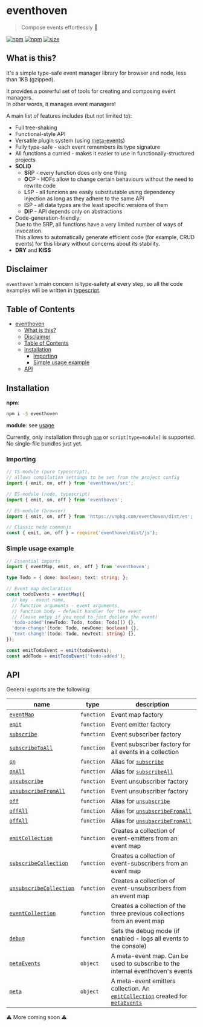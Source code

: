 # eventhoven

> Compose events effortlessly 🎵

[![npm](https://img.shields.io/npm/v/eventhoven.svg?style=flat-square)](https://www.npmjs.com/package/eventhoven "NPM package page")
[![npm](https://img.shields.io/npm/dm/eventhoven.svg?style=flat-square)](https://www.npmjs.com/package/vue-simple-suggest "Downloads per month, but who cares?")
[![size](https://img.shields.io/bundlephobia/minzip/eventhoven@next?style=flat-square)](https://bundlephobia.com/result?p=eventhoven@next "minzipped size")

## What is this?
It's a simple type-safe event manager library for browser and node, less than 1KB (gzipped).

It provides a powerful set of tools for creating and composing event managers.\
In other words, it manages event managers!

A main list of features includes (but not limited to):
- Full tree-shaking
- Functional-style API
- Versatile plugin system (using [meta-events](#meta-events))
- Fully type-safe - each event remembers its type signature
- All functions a curried - makes it easier to use in functionally-structured projects
- **SOLID**
  - **S**RP - every function does only one thing
  - **O**CP - HOFs allow to change certain behaviours without the need to rewrite code
  - **L**SP - all funcions are easily substitutable using dependency injection
    as long as they adhere to the same API
  - **I**SP - all data types are the least specific versions of them
  - **D**IP - API depends only on abstractions
- Code-generation-friendly:\
  Due to the SRP, all functions have a very limited number of ways of invocation.\
  This allows to automatically generate efficient code (for example, CRUD events) for this library without concerns about its stability.
- **DRY** and **KISS**

## Disclaimer

`eventhoven`'s main concern is type-safety at every step, so all the code examples will be written in [typescript](https://www.typescriptlang.org).

## Table of Contents

- [eventhoven](#eventhoven)
  - [What is this?](#what-is-this)
  - [Disclaimer](#disclaimer)
  - [Table of Contents](#table-of-contents)
  - [Installation](#installation)
    - [Importing](#importing)
    - [Simple usage example](#simple-usage-example)
  - [API](#api)


## Installation

**npm**:
```bash
npm i -S eventhoven
```

**module**: see [usage](#usage)

Currently, only installation through [`npm`](https://www.npmjs.com/package/eventhoven) or `script[type=module]` is supported.\
No single-file bundles just yet.

### Importing

```ts
// TS-module (pure typescript),
// allows compilation settings to be set from the project config
import { emit, on, off } from 'eventhoven/src';

// ES-module (node, typescript)
import { emit, on, off } from 'eventhoven';

// ES-module (browser)
import { emit, on, off } from 'https://unpkg.com/eventhoven/dist/es';

// Classic node commonjs
const { emit, on, off } = require('eventhoven/dist/js');
```

### Simple usage example

```ts
// Essential imports
import { eventMap, emit, on, off } from 'eventhoven';

type Todo = { done: boolean; text: string; };

// Event map declaration
const todoEvents = eventMap({
  // key - event name,
  // function arguments - event arguments,
  // function body - default handler for the event
  // (leave emtpy if you need to just declare the event)
  'todo-added'(newTodo: Todo, todos: Todo[]) {},
  'done-change'(todo: Todo, newDone: boolean) {},
  'text-change'(todo: Todo, newText: string) {},
});

const emitTodoEvent = emit(todoEvents);
const addTodo = emitTodoEvent('todo-added');
```

## API

General exports are the following:

name | type | description
-----|------|--------------------
[`eventMap`](#eventmap) | `function` | Event map factory
[`emit`](#emit) | `function` | Event emitter factory
[`subscribe`](#subscribe) | `function` | Event subscriber factory
[`subscribeToAll`](#subscribetoall) | `function` | Event subscriber factory for all events in a collection
[`on`](#subscribe) | `function` | Alias for [`subscribe`](#subscribe)
[`onAll`](#subscribetoall) | `function` | Alias for [`subscribeAll`](#subscribetoall)
[`unsubscribe`](#unsubscribe) | `function` | Event unsubscriber factory
[`unsubscribeFromAll`](#unsubscribefromall) | `function` | Event unsubscriber factory
[`off`](#unsubscribe) | `function` | Alias for [`unsubscribe`](#unsubscribe)
[`offAll`](#unsubscribefromall) | `function` | Alias for [`unsubscribeFromAll`](#unsubscribefromall)
[`offAll`](#unsubscribefromall) | `function` | Alias for [`unsubscribeFromAll`](#unsubscribefromall)
[`emitCollection`](#emitcollection) | `function` | Creates a collection of event-emitters from an event map
[`subscribeCollection`](#subscribecollection) | `function` | Creates a collection of event-subscribers from an event map
[`unsubscribeCollection`](#unsubscribecollection) | `function` | Creates a collection of event-unsubscribers from an event map
[`eventCollection`](#eventcollection) | `function` | Creates a collection of the three previous collections from an event map
[`debug`](#debug) | `function` | Sets the debug mode (if enabled - logs all events to the console)
[`metaEvents`](#metaevents) | `object` | A meta-event map. Can be used to subscribe to the internal eventhoven's events
[`meta`](#meta) | `object` | A meta-event emitters collection. An [`emitCollection`](#emitcollection) created for [`metaEvents`](#metaevents)


⚠ More coming soon ⚠
